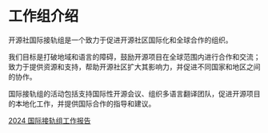 # 工作组介绍

开源社国际接轨组是一个致力于促进开源社区国际化和全球合作的组织。

我们目标是打破地域和语言的障碍，鼓励开源项目在全球范围内进行合作和交流；致力于提供资源和支持，帮助开源社区扩大其影响力，并促进不同国家和地区之间的协作。

国际接轨组的活动包括支持国际性开源会议、组织多语言翻译团队，促进开源项目的本地化工作，并提供国际合作的指导和建议。

[2024 国际接轨组工作报告][1]

[1]: https://kaiyuanshe.feishu.cn/wiki/TG6swfC1ZiAI1QkuE2qceH3Ln3c